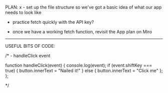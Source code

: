 PLAN:
 x - set up the file structure so we've got a basic idea of what our app needs to look like
 - practice fetch quickly with the API key?

 - once we have a working fetch function, revisit the App plan on Miro

 -------









USEFUL BITS OF CODE:

/* - handleClick event 

function handleClick(event) {
  console.log(event);
  if (event.shiftKey === true) {
    button.innerText = "Nailed it!"
  } else { button.innerText = "Click me"
  };
};

*/








